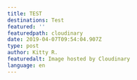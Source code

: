 ```yaml
---
title: TEST
destinations: Test
featured: ''
featuredpath: cloudinary
date: 2019-04-07T09:54:04.907Z
type: post
author: Kitty R.
featuredalt: Image hosted by Cloudinary
language: en
---
```


